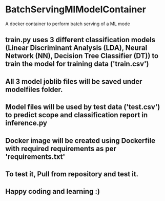 # BatchServingMlModelContainer
A docker container to perform batch serving of a ML mode
## train.py uses 3 different classification models (Linear Discriminant Analysis (LDA), Neural Network (NN), Decision Tree Classifier (DT)) to train the model for training data ('train.csv')
## All 3 model joblib files will be saved under modelfiles folder.
## Model files will be used by test data ('test.csv') to predict scope and classification report in inference.py
## Docker image will be created using Dockerfile with required requirements as per 'requirements.txt'

## To test it, Pull from repository and test it.
## Happy coding and learning :)
